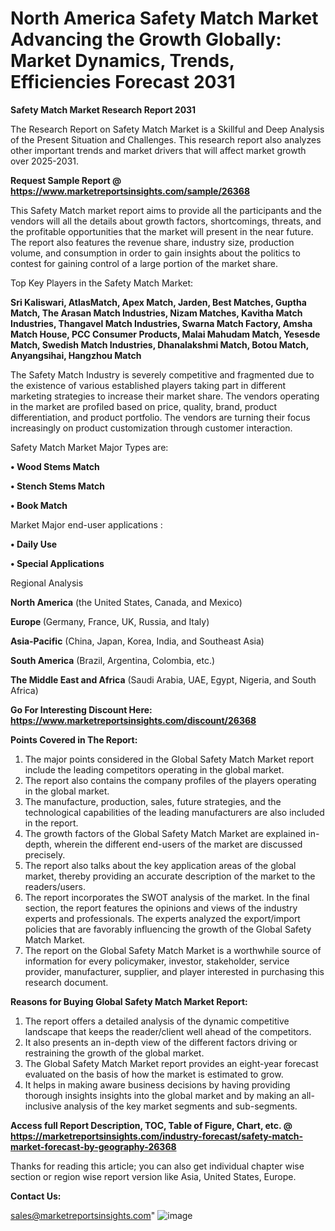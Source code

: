  # North America Safety Match Market Advancing the Growth Globally: Market Dynamics, Trends, Efficiencies Forecast 2031

<strong>Safety Match Market Research Report 2031</strong>

The Research Report on Safety Match Market is a Skillful and Deep Analysis of the Present Situation and Challenges. This research report also analyzes other important trends and market drivers that will affect market growth over 2025-2031.

<strong>Request Sample Report @ <a href=https://www.marketreportsinsights.com/sample/26368>https://www.marketreportsinsights.com/sample/26368</a></strong>

This Safety Match market report aims to provide all the participants and the vendors will all the details about growth factors, shortcomings, threats, and the profitable opportunities that the market will present in the near future. The report also features the revenue share, industry size, production volume, and consumption in order to gain insights about the politics to contest for gaining control of a large portion of the market share.

Top Key Players in the Safety Match Market:

<strong>Sri Kaliswari, AtlasMatch, Apex Match, Jarden, Best Matches, Guptha Match, The Arasan Match Industries, Nizam Matches, Kavitha Match Industries, Thangavel Match Industries, Swarna Match Factory, Amsha Match House, PCC Consumer Products, Malai Mahudam Match, Yesesde Match, Swedish Match Industries, Dhanalakshmi Match, Botou Match, Anyangsihai, Hangzhou Match</strong>

The Safety Match Industry is severely competitive and fragmented due to the existence of various established players taking part in different marketing strategies to increase their market share. The vendors operating in the market are profiled based on price, quality, brand, product differentiation, and product portfolio. The vendors are turning their focus increasingly on product customization through customer interaction.

Safety Match Market Major Types are:

<strong>• Wood Stems Match

• Stench Stems Match

• Book Match</strong>

Market Major end-user applications :

<strong>• Daily Use

• Special Applications</strong>

Regional Analysis

</u><strong><b>North America</b></strong> (the United States, Canada, and Mexico)

<strong><b>Europe </b></strong>(Germany, France, UK, Russia, and Italy)

<strong><b>Asia-Pacific</b></strong> (China, Japan, Korea, India, and Southeast Asia)

<strong><b>South America</b></strong> (Brazil, Argentina, Colombia, etc.)

<strong><b>The Middle East and Africa</b></strong> (Saudi Arabia, UAE, Egypt, Nigeria, and South Africa)

<strong>Go For Interesting Discount Here: <a href=https://www.marketreportsinsights.com/discount/26368>https://www.marketreportsinsights.com/discount/26368</a></strong>

<strong>Points Covered in The Report:</strong>
<ol>
  <li>The major points considered in the Global Safety Match Market report include the leading competitors operating in the global market.</li>
  <li>The report also contains the company profiles of the players operating in the global market.</li>
  <li>The manufacture, production, sales, future strategies, and the technological capabilities of the leading manufacturers are also included in the report.</li>
  <li>The growth factors of the Global Safety Match Market are explained in-depth, wherein the different end-users of the market are discussed precisely.</li>
  <li>The report also talks about the key application areas of the global market, thereby providing an accurate description of the market to the readers/users.</li>
  <li>The report incorporates the SWOT analysis of the market. In the final section, the report features the opinions and views of the industry experts and professionals. The experts analyzed the export/import policies that are favorably influencing the growth of the Global Safety Match Market.</li>
  <li>The report on the Global Safety Match Market is a worthwhile source of information for every policymaker, investor, stakeholder, service provider, manufacturer, supplier, and player interested in purchasing this research document.</li>
</ol>
<strong>Reasons for Buying Global Safety Match Market Report:</strong>

<ol>
  <li>The report offers a detailed analysis of the dynamic competitive landscape that keeps the reader/client well ahead of the competitors.</li>
  <li>It also presents an in-depth view of the different factors driving or restraining the growth of the global market.</li>
  <li>The Global Safety Match Market report provides an eight-year forecast evaluated on the basis of how the market is estimated to grow.</li>
  <li>It helps in making aware business decisions by having providing thorough insights insights into the global market and by making an all-inclusive analysis of the key market segments and sub-segments.</li>
</ol>
<strong>Access full Report Description, TOC, Table of Figure, Chart, etc. @ <a href=https://marketreportsinsights.com/industry-forecast/safety-match-market-forecast-by-geography-26368>https://marketreportsinsights.com/industry-forecast/safety-match-market-forecast-by-geography-26368</a></strong>


Thanks for reading this article; you can also get individual chapter wise section or region wise report version like Asia, United States, Europe.

<strong>Contact Us:</strong>

sales@marketreportsinsights.com"
![image](https://github.com/user-attachments/assets/3058e385-93b7-489e-85df-e8849620d531)
